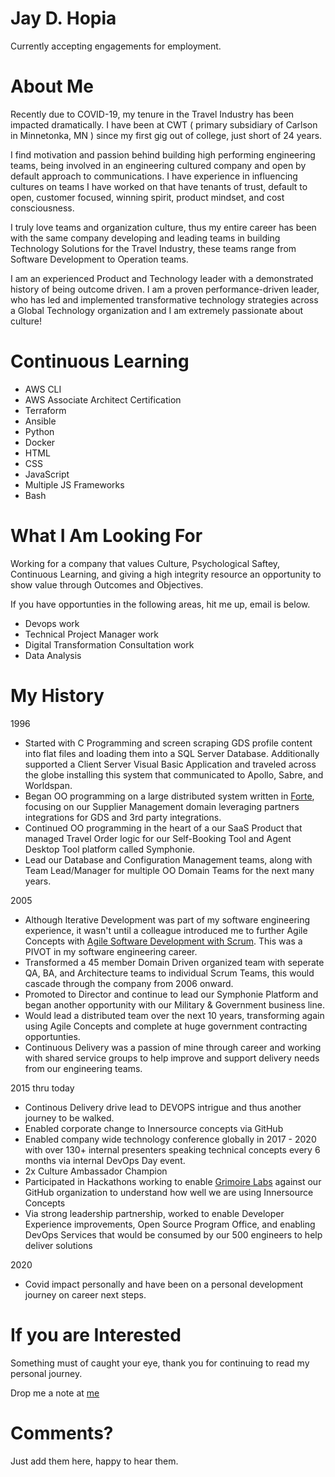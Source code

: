 # Jay D. Hopia

Currently accepting engagements for employment.

# About Me
Recently due to COVID-19, my tenure in the Travel Industry has been impacted dramatically.   I have been at CWT ( primary subsidiary of Carlson in Minnetonka, MN ) since my first gig out of college, just short of 24 years. 

I find motivation and passion behind building high performing engineering teams, being involved in an engineering cultured company and open by default approach to communications.  I have experience in influencing cultures on teams I have worked on that have tenants of trust, default to open, customer focused, winning spirit, product mindset, and cost consciousness. 

I truly love teams and organization culture, thus my entire career has been with the same company developing and leading teams in building Technology Solutions for the Travel Industry, these teams range from Software Development to Operation teams.   

I am an experienced Product and Technology leader with a demonstrated history of being outcome driven.  I am a proven performance-driven leader, who has led and implemented transformative technology strategies across a Global Technology organization and I am extremely passionate about culture!

# Continuous Learning 
- AWS CLI
- AWS Associate Architect Certification
- Terraform
- Ansible
- Python
- Docker
- HTML
- CSS
- JavaScript
- Multiple JS Frameworks
- Bash

# What I Am Looking For
Working for a company that values Culture, Psychological Saftey, Continuous Learning, and giving a high integrity resource an opportunity to show value through Outcomes and Objectives.  

If you have opportunties in the following areas, hit me up, email is below.
- Devops work
- Technical Project Manager work
- Digital Transformation Consultation work
- Data Analysis

# My History
1996
- Started with C Programming and screen scraping GDS profile content into flat files and loading them into a SQL Server Database.  Additionally supported a Client Server Visual Basic Application and traveled across the globe installing this system that communicated to Apollo, Sabre, and Worldspan.
- Began OO programming on a large distributed system written in [Forte](https://en.wikipedia.org/wiki/Forte_4GL), focusing on our Supplier Management domain leveraging partners integrations for GDS and 3rd party integrations.
- Continued OO programming in the heart of a our SaaS Product that managed Travel Order logic for our Self-Booking Tool and Agent Desktop Tool platform called Symphonie.
- Lead our Database and Configuration Management teams, along with Team Lead/Manager for multiple OO Domain Teams for the next many years.

2005
- Although Iterative Development was part of my software engineering experience, it wasn't until a colleague introduced me to further Agile Concepts with [Agile Software Development with Scrum](https://www.amazon.com/Agile-Software-Development-Scrum/dp/0130676349).  This was a PIVOT in my software engineering career.
- Transformed a 45 member Domain Driven organized team with seperate QA, BA, and Architecture teams to individual Scrum Teams, this would cascade through the company from 2006 onward.
- Promoted to Director and continue to lead our Symphonie Platform and began another opportunity with our Military & Government business line.
- Would lead a distributed team over the next 10 years, transforming again using Agile Concepts and complete at huge government contracting opportunties.
- Continuous Delivery was a passion of mine through career and working with shared service groups to help improve and support delivery needs from our engineering teams.

2015 thru today
- Continous Delivery drive lead to DEVOPS intrigue and thus another journey to be walked.
- Enabled corporate change to Innersource concepts via GitHub
- Enabled company wide technology conference globally in 2017 - 2020 with over 130+ internal presenters speaking technical concepts every 6 months via internal DevOps Day event.
- 2x Culture Ambassador Champion
- Participated in Hackathons working to enable [Grimoire Labs](https://chaoss.github.io/grimoirelab/) against our GitHub organization to understand how well we are using Innersource Concepts
- Via strong leadership partnership, worked to enable Developer Experience improvements, Open Source Program Office, and enabling DevOps Services that would be consumed by our 500 engineers to help deliver solutions

2020
- Covid impact personally and have been on a personal development journey on career next steps.

# If you are Interested
Something must of caught your eye, thank you for continuing to read my personal journey.

Drop me a note at [me](mailto:jay@hopia.us)

# Comments?
Just add them here, happy to hear them.


